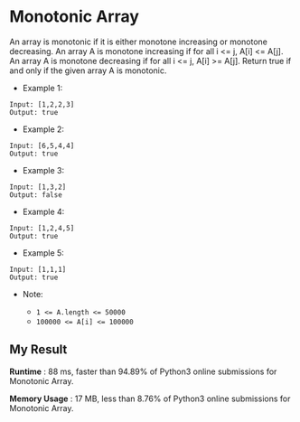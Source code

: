 # Monotonic Array

An array is monotonic if it is either monotone increasing or monotone decreasing.
An array A is monotone increasing if for all i <= j, A[i] <= A[j].  An array A is monotone decreasing if for all i <= j, A[i] >= A[j].
Return true if and only if the given array A is monotonic.

- Example 1:

```
Input: [1,2,2,3]
Output: true
```

- Example 2:

```
Input: [6,5,4,4]
Output: true
```

- Example 3:

```
Input: [1,3,2]
Output: false
```

- Example 4:

```
Input: [1,2,4,5]
Output: true
```

- Example 5:

```
Input: [1,1,1]
Output: true
```

- Note:

  - `1 <= A.length <= 50000`
  - `100000 <= A[i] <= 100000`
  
  
## My Result

**Runtime** : 88 ms, faster than 94.89% of Python3 online submissions for Monotonic Array.

**Memory Usage** : 17 MB, less than 8.76% of Python3 online submissions for Monotonic Array.
